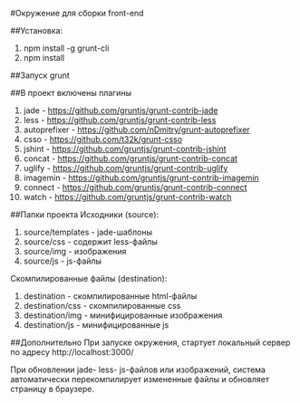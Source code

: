 #Окружение для сборки front-end 

##Установка:
1. npm install -g grunt-cli
2. npm install

##Запуск
grunt

##В проект включены плагины
1. jade - https://github.com/gruntjs/grunt-contrib-jade
2. less - https://github.com/gruntjs/grunt-contrib-less
3. autoprefixer - https://github.com/nDmitry/grunt-autoprefixer
4. csso - https://github.com/t32k/grunt-csso
5. jshint - https://github.com/gruntjs/grunt-contrib-jshint
6. concat - https://github.com/gruntjs/grunt-contrib-concat
7. uglify - https://github.com/gruntjs/grunt-contrib-uglify
8. imagemin - https://github.com/gruntjs/grunt-contrib-imagemin
9. connect - https://github.com/gruntjs/grunt-contrib-connect
10. watch - https://github.com/gruntjs/grunt-contrib-watch

##Папки проекта
Исходники (source):

1. source/templates - jade-шаблоны
2. source/css - содержит less-файлы
3. source/img - изображения
4. source/js - js-файлы

Скомпилированные файлы (destination):

1. destination - скомпилированные html-файлы
2. destination/css - скомпилированные css
3. destination/img - минифицированные изображения
4. destination/js - минифицированные js

##Дополнительно
При запуске окружения, стартует локальный сервер по адресу http://localhost:3000/

При обновлении jade- less- js-файлов или изображений, система автоматически перекомпилирует измененные файлы и обновляет страницу в браузере.

